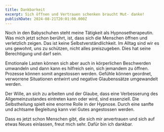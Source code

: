 ```yaml
---
title: Dankbarkeit
excerpt: Sich öffnen und Vertrauen schenken braucht Mut- danke!
publishDate: 2024-08-21T20:01:00.000Z
---
```

Noch in den Babyschuhen steht meine Tätigkeit als Hypnosetherapeutin. Was mich jetzt schon berührt, ist, dass sich die Menschen öffnen und verletzlich zeigen. Das ist keine Selbstverständlichkeit. Im Alltag sind wir es uns gewohnt, uns zu schützen, nicht alles preiszugeben. Dies hat seine Berechtigung und darf sein. 

Emotionale Lasten können sich aber auch in körperlichen Beschwerden umwandeln und dann kann es hilfreich sein, sich jemandem zu öffnen. Prozesse können somit angestossen werden. Gefühle können geordnet, verworrene Situationen entwirrt und negative Glaubenssätze umgewandelt werden.

Der Wille, an sich zu arbeiten und der Glaube, dass eine Verbesserung des Allgemeinzustandes eintreten kann oder wird, sind essenziell. Die Selbstheilung spielt eine enorme Rolle in der Hypnose. Durch eine sanfte und achtsame Begleitung kann viel Gutes angestossen werden.

Dass es jetzt schon Menschen gibt, die sich mir anvertrauen und sich auf etwas Neues einlassen, freut mich sehr. Dafür bin ich dankbar.

